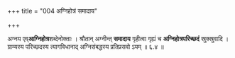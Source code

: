 +++
title = "004 अग्निहोत्रं समादाय"

+++


अग्नय एव्**आग्निहोत्र**शब्देनोक्ताः । श्रौतान् अग्नीन्त् **समादाय** गृहीत्वा गृह्यं च **अग्निहोत्रपरिच्छदं** स्रुक्स्रुवादि । ग्राम्यस्य परिच्छदस्य त्यागविधानाद् अग्निसंबद्धस्य प्रतिप्रसवो ऽयम् ॥ ६.४ ॥